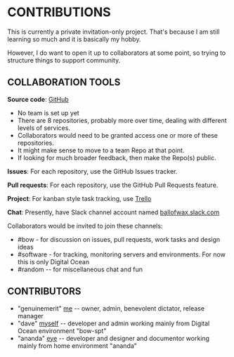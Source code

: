 # CONTRIBUTIONS

This is currently a private invitation-only project. That's because I am still learning so much and it is basically my hobby.

However, I do want to open it up to collaborators at some point, so trying to structure things to support community.

## COLLABORATION TOOLS

__Source code__:  [GitHub](https://github.com/genuinemerit)

- No team is set up yet
- There are 8 repositories, probably more over time, dealing with different levels of services.
- Collaborators would need to be granted access one or more of these repositories.
- It might make sense to move to a team Repo at that point.
- If looking for much broader feedback, then make the Repo(s) public.

__Issues__: For each repository, use the GitHub Issues tracker.

__Pull requests__: For each repository, use the GitHub Pull Requests feature.

__Project__: For kanban style task tracking, use [Trello](https://trello.com/ballofwax1/boards)

__Chat__: Presently, have Slack channel account named [ballofwax.slack.com](https://ballofwax.slack.com)

Collaborators would be invited to join these channels:

- #bow - for discussion on issues, pull requests, work tasks and design ideas
- #software - for tracking, monitoring servers and environments. For now this is only Digital Ocean
- #random -- for miscellaneous chat and fun

## CONTRIBUTORS

- "genuinemerit" [me](mailto:genuinemerit@pm.me) -- owner, admin, benevolent dictator, release manager
- "dave" [myself](mailto:dave@davidstitt.solutions) -- developer and admin working mainly from Digital Ocean environment "bow-spt"
- "ananda" [eye](mailto:davidestitt@gmail.com) -- developer and designer and documentor working mainly from home environment "ananda"
